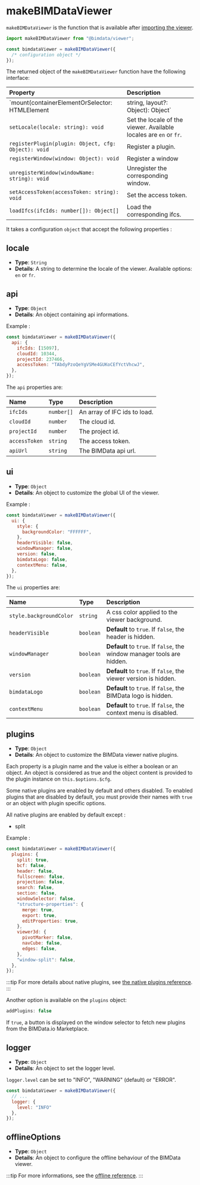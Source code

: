 # makeBIMDataViewer

`makeBIMDataViewer` is the function that is available after [importing the viewer](/viewer/getting_started.html).

```javascript
import makeBIMDataViewer from "@bimdata/viewer";

const bimdataViewer = makeBIMDataViewer({
  /* configuration object */
});
```

The returned object of the `makeBIMDataViewer` function have the following interface:

| Property                                                                           | Description                                                                  |
| :--------------------------------------------------------------------------------- | :--------------------------------------------------------------------------- |
| `mount(containerElementOrSelector: HTMLElement | string, layout?: Object): Object` | Mount the viewer on the corresponding DOM element with the specified layout. |
| `setLocale(locale: string): void`                                                  | Set the locale of the viewer. Available locales are `en` or `fr`.            |
| `registerPlugin(plugin: Object, cfg: Object): void`                                | Register a plugin.                                                           |
| `registerWindow(window: Object): void`                                             | Register a window                                                            |
| `unregisterWindow(windowName: string): void`                                       | Unregister the corresponding window.                                         |
| `setAccessToken(accessToken: string): void`                                        | Set the access token.                                                        |
| `loadIfcs(ifcIds: number[]): Object[]`                                             | Load the corresponding ifcs.                                                 |

It takes a configuration `object` that accept the following properties :

## locale

- **Type**: `String`
- **Details**: A string to determine the locale of the viewer. Available options: `en` or `fr`.

## api

- **Type**: `Object`
- **Details**: An object containing api informations.

Example :

```javascript
const bimdataViewer = makeBIMDataViewer({
  api: {
    ifcIds: [15097],
    cloudId: 10344,
    projectId: 237466,
    accessToken: "TAbdyPzoQeYgVSMe4GUKoCEfYctVhcwJ",
  },
});
```

The `api` properties are:

| Name          | Type       | Description                  |
| :------------ | :--------- | :--------------------------- |
| `ifcIds`      | `number[]` | An array of IFC ids to load. |
| `cloudId`     | `number`   | The cloud id.                |
| `projectId`   | `number`   | The project id.              |
| `accessToken` | `string`   | The access token.            |
| `apiUrl`      | `string`   | The BIMData api url.         |

## ui

- **Type**: `Object`
- **Details**: An object to customize the global UI of the viewer.

Example :

```javascript
const bimdataViewer = makeBIMDataViewer({
  ui: {
    style: {
      backgroundColor: "FFFFFF",
    },
    headerVisible: false,
    windowManager: false,
    version: false,
    bimdataLogo: false,
    contextMenu: false,
  },
});
```

The `ui` properties are:

| Name                    | Type      | Description                                                             |
| :---------------------- | :-------- | :---------------------------------------------------------------------- |
| `style.backgroundColor` | `string`  | A css color applied to the viewer background.                           |
| `headerVisible`         | `boolean` | **Default** to `true`. If `false`, the header is hidden.                |
| `windowManager`         | `boolean` | **Default** to `true`. If `false`, the window manager tools are hidden. |
| `version`               | `boolean` | **Default** to `true`. If `false`, the viewer version is hidden.        |
| `bimdataLogo`           | `boolean` | **Default** to `true`. If `false`, the BIMData logo is hidden.          |
| `contextMenu`           | `boolean` | **Default** to `true`. If `false`, the context menu is disabled.        |

## plugins

- **Type**: `Object`
- **Details**: An object to customize the BIMData viewer native plugins.

Each property is a plugin name and the value is either a boolean or an object. An object is considered as true and the object content is provided to the plugin instance on `this.$options.$cfg`.

Some native plugins are enabled by default and others disabled. To enabled plugins that are disabled by default, you must provide their names with `true` or an object with plugin specific options.

All native plugins are enabled by default except :

- split

Example :

```javascript
const bimdataViewer = makeBIMDataViewer({
  plugins: {
    split: true,
    bcf: false,
    header: false,
    fullscreen: false,
    projection: false,
    search: false,
    section: false,
    windowSelector: false,
    "structure-properties": {
      merge: true,
      export: true,
      editProperties: true,
    },
    viewer3d: {
      pivotMarker: false,
      navCube: false,
      edges: false,
    },
    "window-split": false,
  },
});
```

:::tip
For more details about native plugins, see [the native plugins reference](/viewer/reference/native_plugins.html).
:::

Another option is available on the `plugins` object:

```javascript
addPlugins: false
```

If `true`, a button is displayed on the window selector to fetch new plugins from the BIMData.io Marketplace.

## logger

- **Type**: `Object`
- **Details**: An object to set the logger level.

`logger.level` can be set to "INFO", "WARNING" (default) or "ERROR".

```javascript
const bimdataViewer = makeBIMDataViewer({
  // ...
  logger: {
    level: "INFO"
  },
});
```

## offlineOptions

- **Type**: `Object`
- **Details**: An object to configure the offline behaviour of the BIMData viewer.

:::tip
For more informations, see the [offline reference](./offline.html).
:::